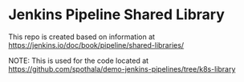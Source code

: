 # Jenkins Pipeline Shared Library
This repo is created based on information at https://jenkins.io/doc/book/pipeline/shared-libraries/

NOTE: This is used for the code located at https://github.com/spothala/demo-jenkins-pipelines/tree/k8s-library